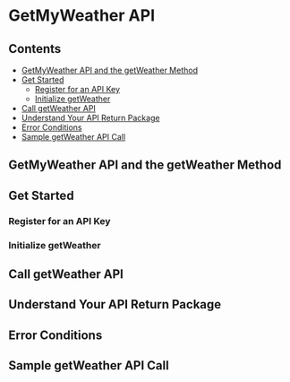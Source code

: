# GetMyWeather API

## Contents

- [GetMyWeather API and the getWeather Method](#intro)
- [Get Started](#get-started)
  - [Register for an API Key](#key)
  - [Initialize getWeather](#initialize)
- [Call getWeather API](#call)
- [Understand Your API Return Package](#return)
- [Error Conditions](#errors)
- [Sample getWeather API Call](#sample)

<a id="intro"/>

## GetMyWeather API and the getWeather Method

<a id="get-started"/>

## Get Started

<a id="key"/>

### Register for an API Key

<a id="initialize"/>

### Initialize getWeather

<a id="call"/>

## Call getWeather API

<a id="return"/>

## Understand Your API Return Package

<a id="errors"/>

## Error Conditions

<a id="sample"/>

## Sample getWeather API Call







